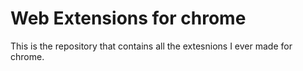 # Web Extensions for chrome

This is the repository that contains all the extesnions I ever made for chrome.